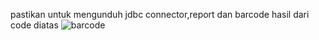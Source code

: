 pastikan untuk mengunduh jdbc connector,report dan barcode
hasil dari code diatas
![barcode](https://user-images.githubusercontent.com/74190573/154812914-a0ae0f57-757d-4568-bb32-98ff7e1319d8.PNG)
